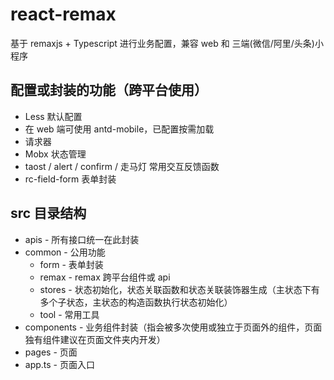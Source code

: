 # react-remax

基于 remaxjs + Typescript 进行业务配置，兼容 web 和 三端(微信/阿里/头条)小程序

## 配置或封装的功能（跨平台使用）

- Less 默认配置
- 在 web 端可使用 antd-mobile，已配置按需加载
- 请求器
- Mobx 状态管理
- taost / alert / confirm / 走马灯 常用交互反馈函数
- rc-field-form 表单封装

## src 目录结构

- apis - 所有接口统一在此封装
- common - 公用功能
  - form - 表单封装
  - remax - remax 跨平台组件或 api
  - stores - 状态初始化，状态关联函数和状态关联装饰器生成（主状态下有多个子状态，主状态的构造函数执行状态初始化）
  - tool - 常用工具
- components - 业务组件封装（指会被多次使用或独立于页面外的组件，页面独有组件建议在页面文件夹内开发）
- pages - 页面
- app.ts - 页面入口
